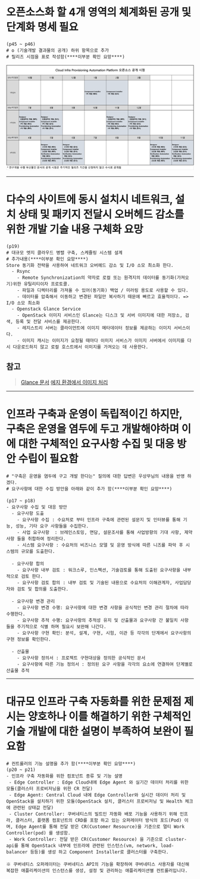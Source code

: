 # 오픈소스화 할 4개 영역의 체계화된 공개 및 단계화 명세 필요
```
(p45 ~ p46)
# o (기술개발 결과물의 공개) 하위 항목으로 추가
# 릴리즈 시점을 표로 작성함(****이부분 확인 요망****)
```
![오픈소스](./images/opensource.png)

-----
# 다수의 사이트에 동시 설치시 네트워크, 설치 상태 및 패키지 전달시 오버헤드 감소를 위한 개발 기술 내용 구체화 요망
```
(p19)
# 대규모 엣지 클라우드 병렬 구축, 스케쥴링 시스템 설계
# 추가내용(****이부분 확인 요망****)
Store 동기화 전략을 사용하여 네트워크 오버헤드 감소 및 I/O 소모 최소화 한다.
  - Rsync
    - Remote Synchronization의 약자로 로컬 또는 원격지의 데이터를 동기화(가져오기)위한 유틸리티이자 프로토콜.
    - 파일과 디렉터리를 가져올 수 있어(동기화) 백업 / 미러링 용도로 사용할 수 있다.
    - 데이터를 압축해서 이동하고 변경된 파일만 복사하기 때문에 빠르고 효율적이다. => I/O 소모 최소화
  - Openstack Glance Service
    - OpenStack 이미지 서비스인 Glance는 디스크 및 서버 이미지에 대한 저장소, 검색, 등록 및 전달 서비스를 제공한다.
    - 레지스트리 서버는 클라이언트에 이미지 메타데이터 정보를 제공하는 이미지 서비스이다. 
    - 이미지 캐시는 이미지가 요청될 때마다 이미지 서비스가 이미지 서버에서 이미지를 다시 다운로드하지 않고 로컬 호스트에서 이미지를 가져오는 데 사용한다.
```

## 참고
> [Glance 문서](https://docs.openstack.org/glance/latest/) 
> [에지 환경에서 이미지 처리](https://wiki.openstack.org/wiki/Image_handling_in_edge_environment) 



-----
# 인프라 구축과 운영이 독립적이긴 하지만, 구축은 운영을 염두에 두고 개발해야하며 이에 대한 구체적인 요구사항 수집 및 대응 방안 수립이 필요함
```
# "구축은 운영을 염두에 구고 개발 한다는" 질의에 대한 답변은 우상무님의 내용을 반영 하겠다. 
# 요구사항에 대한 수집 방안을 아래와 같이 추가 함(****이부분 확인 요망****)

(p17 ~ p18)
- 요구사항 수집 및 대응 방안
  - 요구사항 도출 
    - 요구사항 수집 : 수요처로 부터 인프라 구축에 관련된 설문지 및 인터뷰를 통해 기능, 성능, 기타 요구 사항들을 수집한다.
    - 사업 요구사항  : 브레인스토밍, 면담, 설문조사를 통해 사업방향의 기대 사항, 제약 사항 들을 취합하여 정리한다.
    - 시스템 요구사항 : 수요처의 비즈니스 모델 및 운영 방식에 따른 니즈를 파악 후 시스템의 규모를 도출한다.

  - 요구사항 합의
    - 요구사항 내부 검토 : 워크스루, 인스펙션, 기술검토를 통해 도출된 요구사항을 내부적으로 검토 한다.
    - 요구사항 검토 합의 : 내부 검토 및 기술된 내용으로 수요처의 이해관계자, 사업담당자와 검토 및 합의를 도출한다.

  - 요구사항 변경 관리
    - 요구사항 변경 수행: 요구사항에 대한 변경 사항을 공식적인 변경 관리 절차에 따라 수행한다.
    - 요구사항 추적 수행: 요구사항의 추적성 유지 및 산출물과 요구사항 간 불일치 사항 들을 주기적으로 식별 하며 필요시 보완해 나간다.
    - 요구사항 구현 확인: 분석, 설계, 구현, 시험, 이관 등 각각의 단계에서 요구사항의 구현 정보를 확인한다.

  - 산출물
    - 요구사항 정의서 : 프로젝트 구현대상을 정의한 공식적인 문서
    - 요구사항에 따른 기능 정의서 : 정의된 요구 사항을 각각의 요소에 연결하여 단계별로 산출물 추적
```

-----
# 대규모 인프라 구축 자동화를 위한 문제점 제시는 양호하나 이를 해결하기 위한 구체적인 기술 개발에 대한 설명이 부족하여 보완이 필요함
```
# 컨트롤러의 기능 설명을 추가 함(****이부분 확인 요망****)
(p20 ~ p21)
- 인프라 구축 자동화를 위한 컴포넌트 종류 및 기능 설명
 - Edge Controller : Edge Cloud내에 Edge Agent 와 실기간 데이터 처리를 위한 모듈(클러스터 프로비저닝을 위한 CR 전달)
 - Edge Agent: Central Cloud 내에 Edge Controller와 실시간 데이터 처리 및 OpenStack을 설치하기 위한 모듈(OpenStack 설치, 클러스터 프로비저닝 및 Health 체크에 관련된 상태값 전달)
 - Cluster Controller: 쿠버네티스의 빌트인 자동화 배포 기능을 사용하기 위해 인프라, 클러스터, 플랫폼 컴포넌트의 CRD를 포함 하고 있는 오퍼레이터 방식의 포드(Pod) 이며, Edge Agent를 통해 전달 받은 CR(Customer Resource)을 기준으로 멀티 Work Controller(pod) 를 생성함.
 - Work Controller: 전달 받은 CR(Customer Resource) 을 기준으로 cluster-api를 통해 OpenStack 내부에 인프라에 관련된 인스턴스(vm, network, load-balancer 등등)를 생성 하고 Component Installer로 클러스터를 구축한다.

※ 쿠버네티스 오퍼레이터는 쿠버네티스 API의 기능을 확장하여 쿠버네티스 사용자를 대신해 복잡한 애플리케이션의 인스턴스를 생성, 설정 및 관리하는 애플리케이션별 컨트롤러입니다.
```